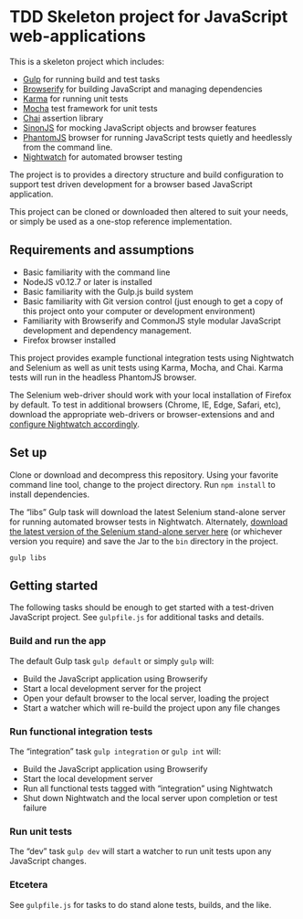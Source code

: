 # TDD Skeleton project for JavaScript web-applications

This is a skeleton project which includes:

* [Gulp](http://gulpjs.com) for running build and test tasks
* [Browserify](http://browserify.org) for building JavaScript and managing dependencies
* [Karma](https://karma-runner.github.io/) for running unit tests
* [Mocha](http://mochajs.org) test framework for unit tests
* [Chai](https://duckduckgo.com/?q=chai+js&t=osx) assertion library 
* [SinonJS](http://sinonjs.org) for mocking JavaScript objects and browser features
* [PhantomJS](http://phantomjs.org) browser for running JavaScript tests quietly and heedlessly from the command line.
* [Nightwatch](http://nightwatchjs.org) for automated browser testing

The project is to provides a directory structure and build configuration to support test driven development for a browser based JavaScript application.

This project can be cloned or downloaded then altered to suit your needs, or simply be used as a one-stop reference implementation.

## Requirements and assumptions

* Basic familiarity with the command line
* NodeJS v0.12.7 or later is installed
* Basic familiarity with the Gulp.js build system
* Basic familiarity with Git version control (just enough to get a copy of this project onto your computer or development environment)
* Familiarity with Browserify and CommonJS style modular JavaScript development and dependency management.
* Firefox browser installed 

This project provides example functional integration tests using Nightwatch and Selenium as well as unit tests using Karma, Mocha, and Chai. Karma tests will run in the headless PhantomJS browser. 

The Selenium web-driver should work with your local installation of Firefox by default. To test in additional browsers (Chrome, IE, Edge, Safari, etc), download the appropriate web-drivers or browser-extensions and and [configure Nightwatch accordingly](http://nightwatchjs.org/guide#selenium-settings).

## Set up

Clone or download and decompress this repository. Using your favorite command line tool, change to the project directory. Run ```npm install``` to install dependencies.

The “libs” Gulp task will download the latest Selenium stand-alone server for running automated browser tests in Nightwatch. Alternately, [download the latest version of the Selenium stand-alone server here](http://selenium-release.storage.googleapis.com/index.html) (or whichever version you require) and save the Jar to the ```bin``` directory in the project.

	gulp libs
	
## Getting started

The following tasks should be enough to get started with a test-driven JavaScript project. See ```gulpfile.js``` for additional tasks and details.

### Build and run the app

The default Gulp task ```gulp default``` or simply ```gulp``` will:

* Build the JavaScript application using Browserify
* Start a local development server for the project
* Open your default browser to the local server, loading the project
* Start a watcher which will re-build the project upon any file changes

### Run functional integration tests

The “integration” task ```gulp integration``` or ```gulp int``` will:

* Build the JavaScript application using Browserify
* Start the local development server
* Run all functional tests tagged with “integration” using Nightwatch
* Shut down Nightwatch and the local server upon completion or test failure

### Run unit tests

The “dev” task ```gulp dev``` will start a watcher to run unit tests upon any JavaScript changes.

### Etcetera

See ```gulpfile.js``` for tasks to do stand alone tests, builds, and the like.
